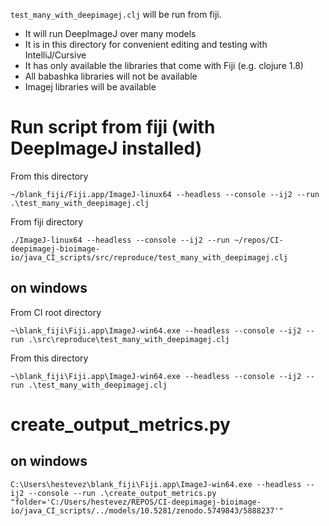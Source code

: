 
`test_many_with_deepimagej.clj` will be run from fiji.
- It will run DeepImageJ over many models
- It is in this directory for convenient editing and testing with
  IntelliJ/Cursive
- It has only available the libraries that come with Fiji (e.g. clojure 1.8)
- All babashka libraries will not be available
- Imagej libraries will be available

# Run script from fiji (with DeepImageJ installed)

From this directory
````
~/blank_fiji/Fiji.app/ImageJ-linux64 --headless --console --ij2 --run .\test_many_with_deepimagej.clj
````

From fiji directory
````
./ImageJ-linux64 --headless --console --ij2 --run ~/repos/CI-deepimagej-bioimage-io/java_CI_scripts/src/reproduce/test_many_with_deepimagej.clj

````

## on windows
From CI root directory
````
~\blank_fiji\Fiji.app\ImageJ-win64.exe --headless --console --ij2 --run .\src\reproduce\test_many_with_deepimagej.clj
````

From this directory
````
~\blank_fiji\Fiji.app\ImageJ-win64.exe --headless --console --ij2 --run .\test_many_with_deepimagej.clj
````

# create_output_metrics.py

## on windows
````
C:\Users\hestevez\blank_fiji\Fiji.app\ImageJ-win64.exe --headless --ij2 --console --run .\create_output_metrics.py "folder='C:/Users/hestevez/REPOS/CI-deepimagej-bioimage-io/java_CI_scripts/../models/10.5281/zenodo.5749843/5888237'"
````



